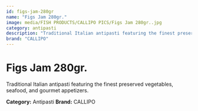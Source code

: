 ```yaml
---
id: figs-jam-280gr
name: "Figs Jam 280gr."
image: media/FISH PRODUCTS/CALLIPO PICS/Figs Jam 280gr..jpg
category: antipasti
description: "Traditional Italian antipasti featuring the finest preserved vegetables, seafood, and gourmet appetizers."
brand: "CALLIPO"
---
```


# Figs Jam 280gr.

Traditional Italian antipasti featuring the finest preserved vegetables, seafood, and gourmet appetizers.

**Category:** Antipasti
**Brand:** CALLIPO
